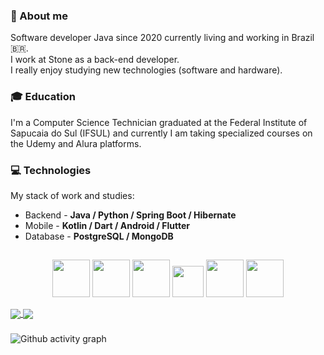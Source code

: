 ### 👤 About me
 Software developer Java since 2020 currently living and working in Brazil 🇧🇷.  
 I work at Stone as a back-end developer.<br>
 I really enjoy studying new technologies (software and hardware).<br>
 
 ### 🎓 Education  
  I'm a Computer Science Technician graduated at the Federal Institute of Sapucaia do Sul (IFSUL) and currently I am taking specialized courses on the Udemy and Alura platforms.
  
 ### 💻 Technologies
 My stack of work and studies:

- Backend - **Java / Python / Spring Boot / Hibernate**
- Mobile - **Kotlin / Dart / Android / Flutter**
- Database - **PostgreSQL / MongoDB**

##
<p align="center">
    <img src="https://cdn.jsdelivr.net/gh/devicons/devicon/icons/java/java-original-wordmark.svg" height="60" width="60"/>
    <img src="https://cdn.jsdelivr.net/gh/devicons/devicon/icons/python/python-original-wordmark.svg" height="60" width="60"/>
    <img src="https://cdn.jsdelivr.net/gh/devicons/devicon/icons/android/android-plain.svg" height="60" width="60" />
    <img src="https://cdn.jsdelivr.net/gh/devicons/devicon/icons/flutter/flutter-original.svg" height="50" width="50" />
    <img src="https://cdn.jsdelivr.net/gh/devicons/devicon/icons/postgresql/postgresql-original-wordmark.svg" height="60" width="60" />
    <img src="https://cdn.jsdelivr.net/gh/devicons/devicon/icons/mongodb/mongodb-original-wordmark.svg" height="60" width="60"/>
</p>

<div>
<a href= "https://beacons.ai/mayndi15">
  <img align="center" src="https://github-readme-stats.vercel.app/api?username=mayndi15&show_icons=true&theme=dracula&bg_color=00000000&include_all_commits=true&count_private=true"/>
</a>
 <a href= "https://beacons.ai/mayndi15">
  <img align="center" src="https://github-readme-stats.vercel.app/api/top-langs/?username=mayndi15&layout=compact&langs_count=10&theme=dracula&include_all_commits=true&count_private=true&bg_color=00000000&custom_title=Languages&card_width=375&hide=c%2B%2B,objective-c,cmake,c,swift"/>
</a>
</div>

###
![Github activity graph](https://github-readme-activity-graph.cyclic.app/graph?username=mayndi15&theme=github&bg_color=00000000)

